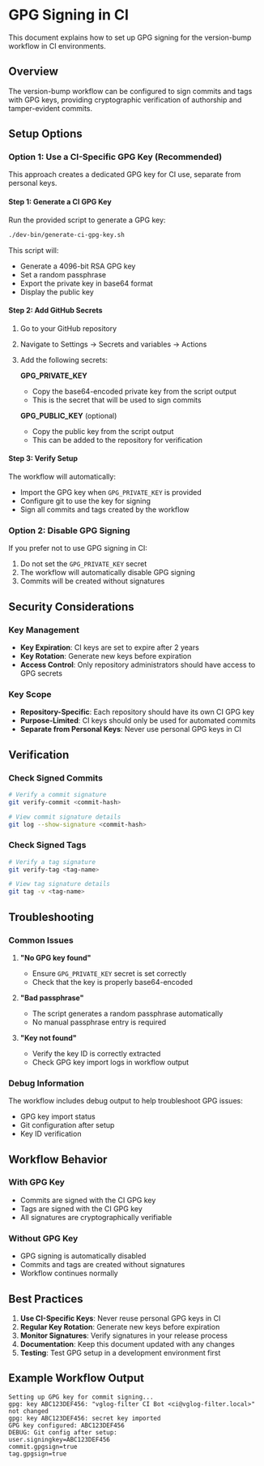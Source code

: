# GPG Signing in CI

This document explains how to set up GPG signing for the version-bump workflow in CI environments.

## Overview

The version-bump workflow can be configured to sign commits and tags with GPG keys, providing cryptographic verification of authorship and tamper-evident commits.

## Setup Options

### Option 1: Use a CI-Specific GPG Key (Recommended)

This approach creates a dedicated GPG key for CI use, separate from personal keys.

#### Step 1: Generate a CI GPG Key

Run the provided script to generate a GPG key:

```bash
./dev-bin/generate-ci-gpg-key.sh
```

This script will:
- Generate a 4096-bit RSA GPG key
- Set a random passphrase
- Export the private key in base64 format
- Display the public key

#### Step 2: Add GitHub Secrets

1. Go to your GitHub repository
2. Navigate to Settings → Secrets and variables → Actions
3. Add the following secrets:

   **GPG_PRIVATE_KEY**
   - Copy the base64-encoded private key from the script output
   - This is the secret that will be used to sign commits

   **GPG_PUBLIC_KEY** (optional)
   - Copy the public key from the script output
   - This can be added to the repository for verification

#### Step 3: Verify Setup

The workflow will automatically:
- Import the GPG key when `GPG_PRIVATE_KEY` is provided
- Configure git to use the key for signing
- Sign all commits and tags created by the workflow

### Option 2: Disable GPG Signing

If you prefer not to use GPG signing in CI:

1. Do not set the `GPG_PRIVATE_KEY` secret
2. The workflow will automatically disable GPG signing
3. Commits will be created without signatures

## Security Considerations

### Key Management
- **Key Expiration**: CI keys are set to expire after 2 years
- **Key Rotation**: Generate new keys before expiration
- **Access Control**: Only repository administrators should have access to GPG secrets

### Key Scope
- **Repository-Specific**: Each repository should have its own CI GPG key
- **Purpose-Limited**: CI keys should only be used for automated commits
- **Separate from Personal Keys**: Never use personal GPG keys in CI

## Verification

### Check Signed Commits
```bash
# Verify a commit signature
git verify-commit <commit-hash>

# View commit signature details
git log --show-signature <commit-hash>
```

### Check Signed Tags
```bash
# Verify a tag signature
git verify-tag <tag-name>

# View tag signature details
git tag -v <tag-name>
```

## Troubleshooting

### Common Issues

1. **"No GPG key found"**
   - Ensure `GPG_PRIVATE_KEY` secret is set correctly
   - Check that the key is properly base64-encoded

2. **"Bad passphrase"**
   - The script generates a random passphrase automatically
   - No manual passphrase entry is required

3. **"Key not found"**
   - Verify the key ID is correctly extracted
   - Check GPG key import logs in workflow output

### Debug Information

The workflow includes debug output to help troubleshoot GPG issues:
- GPG key import status
- Git configuration after setup
- Key ID verification

## Workflow Behavior

### With GPG Key
- Commits are signed with the CI GPG key
- Tags are signed with the CI GPG key
- All signatures are cryptographically verifiable

### Without GPG Key
- GPG signing is automatically disabled
- Commits and tags are created without signatures
- Workflow continues normally

## Best Practices

1. **Use CI-Specific Keys**: Never reuse personal GPG keys in CI
2. **Regular Key Rotation**: Generate new keys before expiration
3. **Monitor Signatures**: Verify signatures in your release process
4. **Documentation**: Keep this document updated with any changes
5. **Testing**: Test GPG setup in a development environment first

## Example Workflow Output

```
Setting up GPG key for commit signing...
gpg: key ABC123DEF456: "vglog-filter CI Bot <ci@vglog-filter.local>" not changed
gpg: key ABC123DEF456: secret key imported
GPG key configured: ABC123DEF456
DEBUG: Git config after setup:
user.signingkey=ABC123DEF456
commit.gpgsign=true
tag.gpgsign=true
``` 